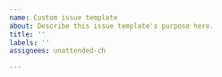```yaml
---
name: Custom issue template
about: Describe this issue template's purpose here.
title: ''
labels: ''
assignees: unattended-ch

---
```



